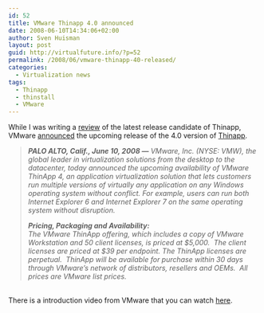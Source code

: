 ```yaml
---
id: 52
title: VMware Thinapp 4.0 announced
date: 2008-06-10T14:34:06+02:00
author: Sven Huisman
layout: post
guid: http://virtualfuture.info/?p=52
permalink: /2008/06/vmware-thinapp-40-released/
categories:
  - Virtualization news
tags:
  - Thinapp
  - thinstall
  - VMware
---
```

While I was writing a <a title="Review Thinapp" href="https://svenhuisman.com/?p=28" target="_blank">review</a> of the latest release candidate of Thinapp, VMware <a title="Thinapp 4 launched" href="http://www.vmware.com/company/news/releases/thinapp_4.html" target="_blank">announced</a> the upcoming release of the 4.0 version of <a title="Thinapp" href="http://www.vmware.com/whatsnew/thinstall.html" target="_blank">Thinapp</a>.

> _**PALO ALTO, Calif., June 10, 2008 —** VMware, Inc. (NYSE: VMW), the global leader in virtualization solutions from the desktop to the datacenter, today announced the upcoming availability of VMware ThinApp 4, an application virtualization solution that lets customers run multiple versions of virtually any application on any Windows operating system without conflict. For example, users can run both Internet Explorer 6 and Internet Explorer 7 on the same operating system without disruption._
> 
> _**Pricing, Packaging and Availability:**  
> The VMware ThinApp offering, which includes a copy of VMware Workstation and 50 client licenses, is priced at $5,000.  The client licenses are priced at $39 per endpoint. The ThinApp licenses are perpetual.  ThinApp will be available for purchase within 30 days through VMware’s network of distributors, resellers and OEMs.  All prices are VMware list prices._

   
There is a introduction video from VMware that you can watch <a title="Thinapp video" href="http://www.thinstall.com/sales/present_frame.php?myname=Introduction+to+Thinstall+Webinar&myloc=http%3A%2F%2Fthinstall.com%2Fdemos%2Fintro_dec11&myheight=700&mywidth=900&mybodytext=Rebroadcast%20of%201%20Hour%20introduction%20to%20Thinstall%20webinar%20presented%20on%20Dec%2011.%20%20This%20webinar%20shows%20how%20to%20use%20Thinstall%20and%20some%20of%20it%27s%20major%20features.&refURL=http%3A%2F%2Fthinstall.com%2Fproducts%2Fresources_get.php?aid=53" target="_blank">here</a>.